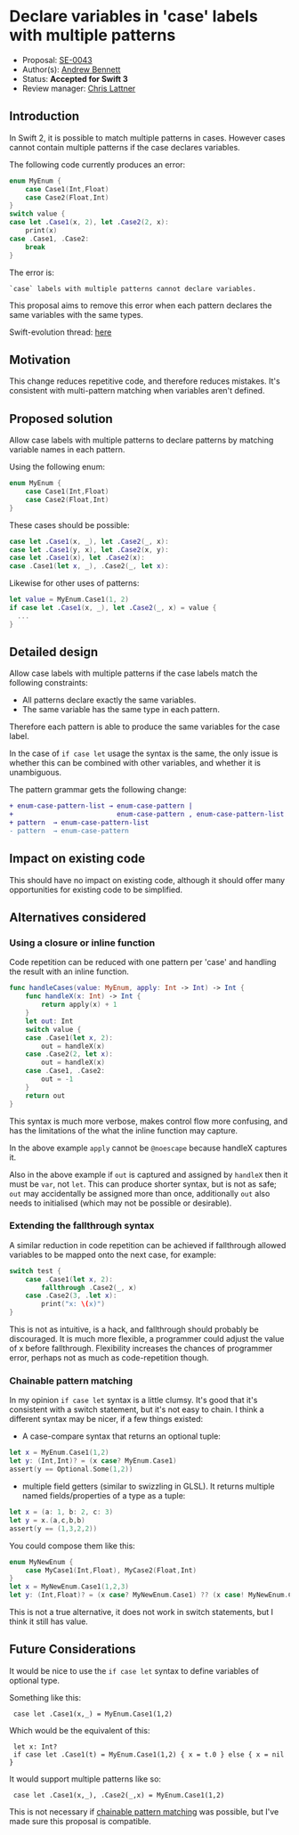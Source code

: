 # Declare variables in 'case' labels with multiple patterns 

* Proposal: [SE-0043](https://github.com/apple/swift-evolution/blob/master/proposals/0043-declare-variables-in-case-labels-with-multiple-patterns.md)
* Author(s): [Andrew Bennett](https://github.com/therealbnut)
* Status: **Accepted for Swift 3**
* Review manager: [Chris Lattner](https://github.com/lattner)

## Introduction

In Swift 2, it is possible to match multiple patterns in cases. However cases cannot contain multiple patterns if the case declares variables.

The following code currently produces an error:

```swift
enum MyEnum {
    case Case1(Int,Float)
    case Case2(Float,Int)
}
switch value {
case let .Case1(x, 2), let .Case2(2, x):
    print(x)
case .Case1, .Case2:
    break
}
```

The error is:

    `case` labels with multiple patterns cannot declare variables. 


This proposal aims to remove this error when each pattern declares the same variables with the same types.

Swift-evolution thread: [here](http://thread.gmane.org/gmane.comp.lang.swift.evolution/4256)

## Motivation

This change reduces repetitive code, and therefore reduces mistakes.
It's consistent with multi-pattern matching when variables aren't defined.

## Proposed solution

Allow case labels with multiple patterns to declare patterns by matching variable names in each pattern.

Using the following enum:

```swift
enum MyEnum {
    case Case1(Int,Float)
    case Case2(Float,Int)
}
```

These cases should be possible:

```swift
case let .Case1(x, _), let .Case2(_, x):
case let .Case1(y, x), let .Case2(x, y):
case let .Case1(x), let .Case2(x):
case .Case1(let x, _), .Case2(_, let x):
```

Likewise for other uses of patterns:

```swift
let value = MyEnum.Case1(1, 2)
if case let .Case1(x, _), let .Case2(_, x) = value {
  ...
}
```

## Detailed design

Allow case labels with multiple patterns if the case labels match the following constraints:

 * All patterns declare exactly the same variables.
 * The same variable has the same type in each pattern.

Therefore each pattern is able to produce the same variables for the case label.

In the case of `if case let` usage the syntax is the same, the only issue is whether this can be combined with other variables, and whether it is unambiguous.

The pattern grammar gets the following change:

```diff
+ enum-case-pattern-list → enum-case-pattern |
+                          enum-case-pattern , enum-case-pattern-list
+ pattern  → enum-case-pattern-list
- pattern  → enum-case-pattern
```

## Impact on existing code

This should have no impact on existing code, although it should offer many opportunities for existing code to be simplified.

## Alternatives considered

### Using a closure or inline function

Code repetition can be reduced with one pattern per 'case' and handling the result with an inline function.

```swift
func handleCases(value: MyEnum, apply: Int -> Int) -> Int {
    func handleX(x: Int) -> Int {
        return apply(x) + 1
    }
    let out: Int
    switch value {
    case .Case1(let x, 2):
        out = handleX(x)
    case .Case2(2, let x):
        out = handleX(x)
    case .Case1, .Case2:
        out = -1
    }
    return out
}
```

This syntax is much more verbose, makes control flow more confusing, and has the limitations of the what the inline function may capture.

In the above example `apply` cannot be `@noescape` because handleX captures it.

Also in the above example if `out` is captured and assigned by `handleX` then it must be `var`, not `let`. This can produce shorter syntax, but is not as safe; `out` may accidentally be assigned more than once, additionally `out` also needs to initialised (which may not be possible or desirable).

### Extending the fallthrough syntax

A similar reduction in code repetition can be achieved if fallthrough allowed variables to be mapped onto the next case, for example:

```swift
switch test {
    case .Case1(let x, 2): 
        fallthrough .Case2(_, x)
    case .Case2(3, .let x):
        print("x: \(x)")
}
```

This is not as intuitive, is a hack, and fallthrough should probably be discouraged. It is much more flexible, a programmer could adjust the value of x before fallthrough. Flexibility increases the chances of programmer error, perhaps not as much as code-repetition though.

### Chainable pattern matching

In my opinion `if case let` syntax is a little clumsy. It's good that it's consistent with a switch statement, but it's not easy to chain. I think a different syntax may be nicer, if a few things existed:

 * A case-compare syntax that returns an optional tuple:

```swift
let x = MyEnum.Case1(1,2)
let y: (Int,Int)? = (x case? MyEnum.Case1)
assert(y == Optional.Some(1,2))
```

 * multiple field getters (similar to swizzling in GLSL). It returns multiple named fields/properties of a type as a tuple:

```swift
let x = (a: 1, b: 2, c: 3)
let y = x.(a,c,b,b)
assert(y == (1,3,2,2))
```

You could compose them like this:

```swift
enum MyNewEnum {
    case MyCase1(Int,Float), MyCase2(Float,Int)
}
let x = MyNewEnum.Case1(1,2,3)
let y: (Int,Float)? = (x case? MyNewEnum.Case1) ?? (x case! MyNewEnum.Case2).(1,0)
```

This is not a true alternative, it does not work in switch statements, but I think it still has value.

## Future Considerations

It would be nice to use the `if case let` syntax to define variables of optional type.

Something like this:

     case let .Case1(x,_) = MyEnum.Case1(1,2)

Which would be the equivalent of this:

     let x: Int?
     if case let .Case1(t) = MyEnum.Case1(1,2) { x = t.0 } else { x = nil }

It would support multiple patterns like so:

     case let .Case1(x,_), .Case2(_,x) = MyEnum.Case1(1,2)

This is not necessary if [chainable pattern matching](#chainable-pattern-matching) was possible, but I've made sure this proposal is compatible.
